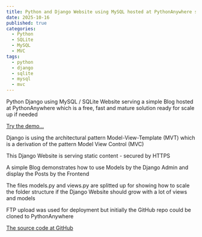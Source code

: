 ```yaml
---
title: Python and Django Website using MySQL hosted at PythonAnywhere serving a Blog
date: 2025-10-16
published: true
categories:
  - Python
  - SQLite
  - MySQL
  - MVC
tags:
  - python
  - django
  - sqlite
  - mysql
  - mvc
---
```


Python Django using MySQL / SQLite Website serving a simple Blog hosted at PythonAnywhere which is a free, fast and mature solution ready for scale up if needed

<a href="https://persteen.pythonanywhere.com/" target="_blank" title="Django Website at PythonAnywhere">Try the demo...</a>

Django is using the architectural pattern Model-View-Template (MVT) which is a derivation of the pattern Model View Control (MVC) 

This Django Website is serving static content - secured by HTTPS

A simple Blog demonstrates how to use Models by the Django Admin and display the Posts by the Frontend

The files models.py and views.py are splitted up for showing how to scale the folder structure if the Django Website should grow with a lot of views and models

FTP upload was used for deployment but initially the GitHub repo could be cloned to PythonAnywhere 

<a href="https://github.com/persteenolsen/django-pythonanywhere" target="_blank">The source code at GitHub</a>
